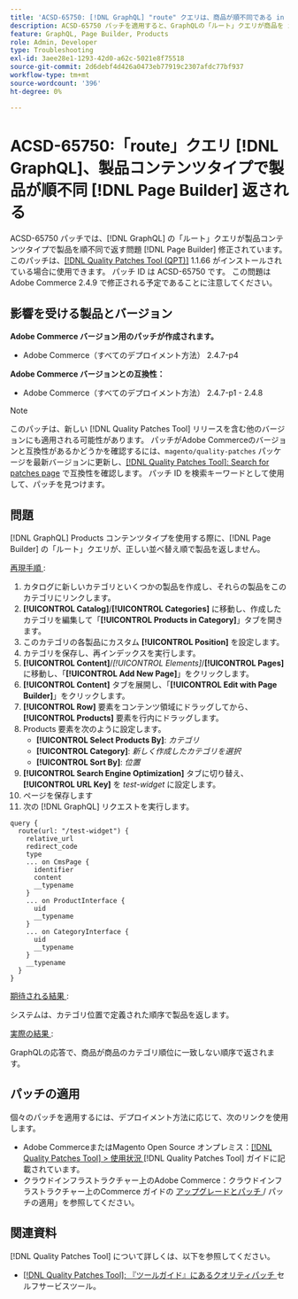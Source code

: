 ```yaml
---
title: 'ACSD-65750: [!DNL GraphQL] "route" クエリは、商品が順不同である in [!DNL Page Builder] Products コンテンツ タイプを返します'
description: ACSD-65750 パッチを適用すると、GraphQLの「ルート」クエリが商品を in [!DNL Page Builder] Products コンテンツタイプで順不同で返すAdobe Commerceの問題が修正されます。
feature: GraphQL, Page Builder, Products
role: Admin, Developer
type: Troubleshooting
exl-id: 3aee28e1-1293-42d0-a62c-5021e8f75518
source-git-commit: 2d6debf4d426a0473eb77919c2307afdc77bf937
workflow-type: tm+mt
source-wordcount: '396'
ht-degree: 0%

---
```


# ACSD-65750:「route」クエリ [!DNL GraphQL]、製品コンテンツタイプで製品が順不同 [!DNL Page Builder] 返される

ACSD-65750 パッチでは、[!DNL GraphQL] の「ルート」クエリが製品コンテンツタイプで製品を順不同で返す問題 [!DNL Page Builder] 修正されています。 このパッチは、[[!DNL Quality Patches Tool (QPT)]](/help/tools/quality-patches-tool/quality-patches-tool-to-self-serve-quality-patches.md) 1.1.66 がインストールされている場合に使用できます。 パッチ ID は ACSD-65750 です。 この問題はAdobe Commerce 2.4.9 で修正される予定であることに注意してください。

## 影響を受ける製品とバージョン

**Adobe Commerce バージョン用のパッチが作成されます。**

* Adobe Commerce（すべてのデプロイメント方法） 2.4.7-p4

**Adobe Commerce バージョンとの互換性：**

* Adobe Commerce（すべてのデプロイメント方法） 2.4.7-p1 - 2.4.8

>[!NOTE]
>
>このパッチは、新しい [!DNL Quality Patches Tool] リリースを含む他のバージョンにも適用される可能性があります。 パッチがAdobe Commerceのバージョンと互換性があるかどうかを確認するには、`magento/quality-patches` パッケージを最新バージョンに更新し、[[!DNL Quality Patches Tool]: Search for patches page](https://experienceleague.adobe.com/tools/commerce-quality-patches/index.html?lang=ja) で互換性を確認します。 パッチ ID を検索キーワードとして使用して、パッチを見つけます。

## 問題

[!DNL GraphQL] Products コンテンツタイプを使用する際に、[!DNL Page Builder] の「ルート」クエリが、正しい並べ替え順で製品を返しません。

<u> 再現手順 </u>:

1. カタログに新しいカテゴリといくつかの製品を作成し、それらの製品をこのカテゴリにリンクします。
1. **[!UICONTROL Catalog]**/**[!UICONTROL Categories]** に移動し、作成したカテゴリを編集して「**[!UICONTROL Products in Category]**」タブを開きます。
1. このカテゴリの各製品にカスタム **[!UICONTROL Position]** を設定します。
1. カテゴリを保存し、再インデックスを実行します。
1. **[!UICONTROL Content]**/*[!UICONTROL Elements]*/**[!UICONTROL Pages]** に移動し、「**[!UICONTROL Add New Page]**」をクリックします。
1. **[!UICONTROL Content]** タブを展開し、「**[!UICONTROL Edit with Page Builder]**」をクリックします。
1. **[!UICONTROL Row]** 要素をコンテンツ領域にドラッグしてから、**[!UICONTROL Products]** 要素を行内にドラッグします。
1. Products 要素を次のように設定します。
   * **[!UICONTROL Select Products By]**: *カテゴリ*
   * **[!UICONTROL Category]**: *新しく作成したカテゴリを選択*
   * **[!UICONTROL Sort By]**: *位置*
1. **[!UICONTROL Search Engine Optimization]** タブに切り替え、**[!UICONTROL URL Key]** を *test-widget* に設定します。
1. ページを保存します
1. 次の [!DNL GraphQL] リクエストを実行します。

```
query {
  route(url: "/test-widget") {
    relative_url
    redirect_code
    type
    ... on CmsPage {
      identifier
      content
      __typename
    }
    ... on ProductInterface {
      uid
      __typename
    }
    ... on CategoryInterface {
      uid
      __typename
    }
    __typename
  }
}
```

<u> 期待される結果 </u>:

システムは、カテゴリ位置で定義された順序で製品を返します。

<u> 実際の結果 </u>:

GraphQLの応答で、商品が商品のカテゴリ順位に一致しない順序で返されます。

## パッチの適用

個々のパッチを適用するには、デプロイメント方法に応じて、次のリンクを使用します。

* Adobe CommerceまたはMagento Open Source オンプレミス：[[!DNL Quality Patches Tool] > 使用状況 ](/help/tools/quality-patches-tool/usage.md) [!DNL Quality Patches Tool] ガイドに記載されています。
* クラウドインフラストラクチャー上のAdobe Commerce：クラウドインフラストラクチャー上のCommerce ガイドの [ アップグレードとパッチ ](https://experienceleague.adobe.com/docs/commerce-cloud-service/user-guide/develop/upgrade/apply-patches.html?lang=ja)/ パッチの適用」を参照してください。

## 関連資料

[!DNL Quality Patches Tool] について詳しくは、以下を参照してください。

* [[!DNL Quality Patches Tool]: 『ツールガイド』にあるクオリティパッチ ](/help/tools/quality-patches-tool/quality-patches-tool-to-self-serve-quality-patches.md) セルフサービスツール。
